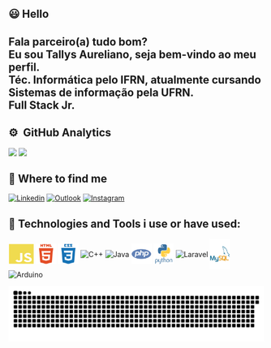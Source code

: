 <h2> 😃 Hello</h2>

<h2> Fala parceiro(a) tudo bom? <br> Eu sou Tallys Aureliano, seja bem-vindo ao meu perfil. <br>Téc. Informática pelo IFRN, atualmente cursando Sistemas de informação pela UFRN. <br> Full Stack Jr. </h2>


<h2> ⚙️ &nbsp;GitHub Analytics </h2>
<div>
	<img height="180em" src="https://github-readme-stats.vercel.app/api?username=Tallys-Aureliano&show_icons=true&theme=codeSTACKr"/>
 	<img height="180em" src="https://github-readme-stats.vercel.app/api/top-langs/?username=Tallys-Aureliano&layout=compact&theme=codeSTACKr"/>
</div>

<h2> 🤸 Where to find me </h2>
	
[![Linkedin](https://img.shields.io/badge/LinkedIn-0077B5?style=for-the-badge&logo=linkedin&logoColor=white)](https://www.linkedin.com/in/tallys-aureliano-dantas-dos-santos-91539821b/)
[![Outlook](https://img.shields.io/badge/Microsoft_Outlook-0078D4?style=for-the-badge&logo=microsoft-outlook&logoColor=white)](mailto:tallysaureliano@outlook.com)
[![Instagram](https://img.shields.io/badge/Instagram-E4405F?style=for-the-badge&logo=instagram&logoColor=white)](https://instagram.com/tallys_aureliano?utm_medium=copy_link)

<h2>🚀 Technologies and Tools i use or have used:</h2>
  <div>
	<img align="center" alt="Js" height="40" width="50" src="https://raw.githubusercontent.com/devicons/devicon/master/icons/javascript/javascript-plain.svg">
	<img align="center" alt="HTML" height="40" width="40" src="https://raw.githubusercontent.com/devicons/devicon/master/icons/html5/html5-plain-wordmark.svg">
	<img align="center" alt="CSS" height="40" width="40" src="https://raw.githubusercontent.com/devicons/devicon/master/icons/css3/css3-plain-wordmark.svg">
	<img align="center" alt="C++" height="40" width="40" src="https://cdn.jsdelivr.net/gh/devicons/devicon/icons/cplusplus/cplusplus-plain.svg">
	<img align="center" alt="Java" height="40" width="40" src="https://cdn.jsdelivr.net/gh/devicons/devicon/icons/java/java-plain-wordmark.svg" >
	<img align="center" alt="PHP" height="40" width="40" src="https://github.com/devicons/devicon/blob/master/icons/php/php-plain.svg">
	<img align="center" alt="Python" height="40" width="40" src="https://github.com/devicons/devicon/blob/master/icons/python/python-original-wordmark.svg">
	<img align="center" alt="Laravel" height="40" width="40" src="https://cdn.jsdelivr.net/gh/devicons/devicon/icons/laravel/laravel-plain-wordmark.svg">
	<img align="center" alt="Mysql" height="60" width="40" src="https://raw.githubusercontent.com/devicons/devicon/master/icons/mysql/mysql-original-wordmark.svg">
	<img align="center" alt="Arduino" height="40" width="40" src="https://cdn.jsdelivr.net/gh/devicons/devicon/icons/arduino/arduino-original-wordmark.svg">
</div>
 
![Snake animation](https://github.com/Tallys-Aureliano/Tallys-Aureliano/blob/output/github-contribution-grid-snake.svg)

